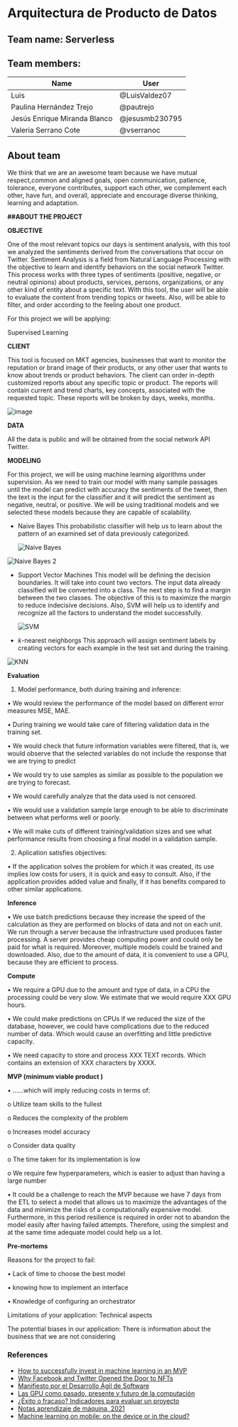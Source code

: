 # Arquitectura de Producto de Datos
## Team name: Serverless

## Team members:

|**Name**|**User**|
| ------------------ | ------------ |
|Luis|@LuisValdez07|
|Paulina Hernández Trejo|@pautrejo|
|Jesús Enrique Miranda Blanco |@jesusmb230795|
|Valeria Serrano Cote |@vserranoc|
## About team
We think that we are an awesome team because we have mutual respect,common and aligned goals, open communication, patience, tolerance, everyone contributes, support each other, we complement each other, have fun, and overall, appreciate and encourage diverse thinking, learning and adaptation.

**##ABOUT THE PROJECT**


**OBJECTIVE**

One of the most relevant topics our days is sentiment analysis, with this tool we analyzed the sentiments derived from the conversations that occur on Twitter. Sentiment Analysis is a field from Natural Language Processing with the objective to learn and identify behaviors on the social network Twitter. This process works with three types of sentiments (positive, negative, or neutral opinions) about products, services, persons, organizations, or any other kind of entity about a specific text. With this tool, the user will be able to evaluate the content from trending topics or tweets. Also, will be able to filter, and order according to the feeling about one product.

For this project we will be applying:

Supervised Learning

**CLIENT**

This tool is focused on MKT agencies, businesses that want to monitor the reputation or brand image of their products, or any other user that wants to know about trends or product behaviors.
The client can order in-depth customized reports about any specific topic or product. The reports will contain current and trend charts, key concepts, associated with the requested topic. These reports will be broken by days, weeks, months.

![image](https://user-images.githubusercontent.com/72115928/156930736-bb1f9720-70e0-4563-9249-a246a5665bb9.png)

**DATA**

All the data is public and will be obtained from the social network API Twitter. 

**MODELING**

For this project, we will be using machine learning algorithms under supervision. As we need to train our model with many sample passages until the model can predict with accuracy the sentiments of the tweet, then the text is the input for the classifier and it will predict the sentiment as negative, neutral, or positive. We will be using traditional models and we selected these models because they are capable of scalability.

- Naive Bayes
  This probabilistic classifier will help us to learn about the pattern of an examined set of data previously categorized.
  
  ![Naive Bayes](https://user-images.githubusercontent.com/72115928/156931898-70efd6e1-774f-450a-9a20-0c7b8370b310.jpeg)
  
![Naive Bayes 2](https://user-images.githubusercontent.com/72115928/156932393-389682e6-49dc-4106-b40e-136212a75638.png)
  
- Support Vector Machines
  This model will be defining the decision boundaries. It will take into count two vectors. The input data already classified will be converted into a class. The next step is to find a margin between the two classes. The objective of this is to maximize the margin to reduce indecisive decisions. Also, SVM will help us to identify and recognize all the factors to understand the model successfully.
  
  ![SVM](https://user-images.githubusercontent.com/72115928/156932505-66ca22b6-c62c-4271-a8d6-550b5a905aa0.png)

- _k_-nearest neighborgs
  This approach will assign sentiment labels by creating vectors for each example in the test set and during the training. 
  
![KNN](https://user-images.githubusercontent.com/72115928/156932917-4333d0b9-7122-4985-9d2d-f3a885a117e5.png)

  **Evaluation** 
  
1.	Model performance, both during training and inference:

•	We would review the performance of the model based on different error measures MSE, MAE.

•	During training we would take care of filtering validation data in the training set.

•	We would check that future information variables were filtered, that is, we would observe that the selected variables do not include the response that we are trying to predict

•	We would try to use samples as similar as possible to the population we are trying to forecast.

•	We would carefully analyze that the data used is not censored.

•	We would use a validation sample large enough to be able to discriminate between what performs well or poorly.

•	We will make cuts of different training/validation sizes and see what performance results from choosing a final model in a validation sample.

2.	Aplication satisfies objectives:

•	If the application solves the problem for which it was created,  its use implies low costs for users, it is quick and easy to consult. Also, if the application provides added value and finally, if it has benefits compared to other similar applications.


**Inference**

•	We use batch predictions because they increase the speed of the calculation as they are performed on blocks of data and not on each unit. We run through a server because  the infrastructure used produces faster processing. A server provides cheap computing power and could only be paid for what is required. Moreover, multiple models could be trained and downloaded. Also, due to the amount of data, it is convenient to use a GPU, because they are efficient to process.


**Compute**

•	We require a GPU due to the amount and type of data, in a CPU the processing could be very slow. We estimate that we would require XXX GPU hours.

•	We could make predictions on CPUs if we reduced the size of the database, however, we could have complications due to the reduced number of data. Which would cause an overfitting and little predictive capacity.

•	We need capacity to store and process XXX TEXT records. Which contains an extension of XXX characters by XXXX.

**MVP (minimum viable product )**

• ……which will imply reducing costs in terms of:

o Utilize team skills to the fullest

o Reduces the complexity of the problem

o Increases model accuracy

o Consider data quality

o The time taken for its implementation is low

o We require few hyperparameters, which is easier to adjust than having a large number


• It could be a challenge to reach the MVP because we have 7 days from the ETL to select a model that allows us to maximize the advantages of the data and minimize the risks of a computationally expensive model. Furthermore, in this period resilience is required in order not to abandon the model easily after having failed attempts. Therefore, using the simplest and at the same time adequate model could help us a lot.

**Pre-mortems**

Reasons for the project to fail:

•	Lack of time to choose the best model

•	knowing how to implement an interface

•	Knowledge of configuring an orchestrator


Limitations of your application:  Technical aspects

The potential biases in our application: 	There is information about the business that we are not considering


### References

*  [How to successfully invest in machine learning in an MVP](https://sennalabs.com/th/blogs/how-to-successfully-invest-in-machine-learning-in-an-mvp)
*  [Why Facebook and Twitter Opened the Door to NFTs](https://www.bloomberg.com/opinion/articles/2022-01-25/why-facebook-and-twitter-opened-the-door-to-nfts)
*  [Manifiesto por el Desarrollo Ágil de Software](http://agilemanifesto.org/iso/es/manifesto.html)
*  [Las GPU como pasado, presente y futuro de la computación](https://www.xataka.com/componentes/las-gpu-como-pasado-presente-y-futuro-de-la-computacion)
*  [¿Éxito o fracaso? Indicadores para evaluar un proyecto](https://www.capterra.mx/blog/1114/exito-o-fracaso-indicadores-para-evaluar-un-proyecto)
*  [Notas aprendizaje de máquina, 2021](https://github.com/felipegonzalez/aprendizaje-maquina-mcd-2021)
*  [Machine learning on mobile: on the device or in the cloud?](https://machinethink.net/blog/machine-learning-device-or-cloud/)


